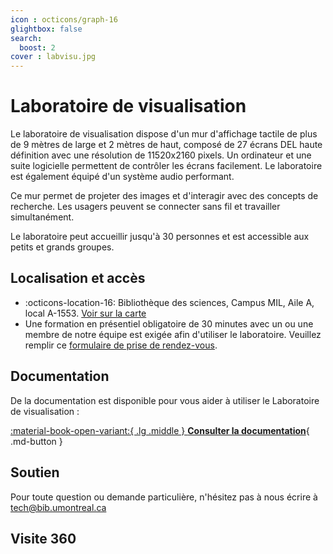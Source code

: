 ```yaml
---
icon : octicons/graph-16
glightbox: false
search:
  boost: 2
cover : labvisu.jpg
---
```


# Laboratoire de visualisation

Le laboratoire de visualisation dispose d'un mur d'affichage tactile de plus de 9 mètres de large et 2 mètres de haut, composé de 27 écrans DEL haute définition avec une résolution de 11520x2160 pixels. Un ordinateur et une suite logicielle permettent de contrôler les écrans facilement. Le laboratoire est également équipé d'un système audio performant.

Ce mur permet de projeter des images et d'interagir avec des concepts de recherche. Les usagers peuvent se connecter sans fil et travailler simultanément.

Le laboratoire peut accueillir jusqu'à 30 personnes et est accessible aux petits et grands groupes.

## Localisation et accès

- :octicons-location-16: Bibliothèque des sciences, Campus MIL, Aile A, local A-1553. [Voir sur la carte](https://maps.app.goo.gl/6HsLMAxoBWpQZgcD8)
- Une formation en présentiel obligatoire de 30 minutes avec un ou une membre de notre équipe est exigée afin d'utiliser le laboratoire. Veuillez remplir ce [formulaire de prise de rendez-vous](https://forms.office.com/r/9zPS89SY16).

## Documentation

De la documentation est disponible pour vous aider à utiliser le Laboratoire de visualisation :

[:material-book-open-variant:{ .lg .middle } **Consulter la documentation**](labo-visualisation-aide.md){ .md-button  }

## Soutien

Pour toute question ou demande particulière, n'hésitez pas à nous écrire à tech@bib.umontreal.ca

## Visite 360



